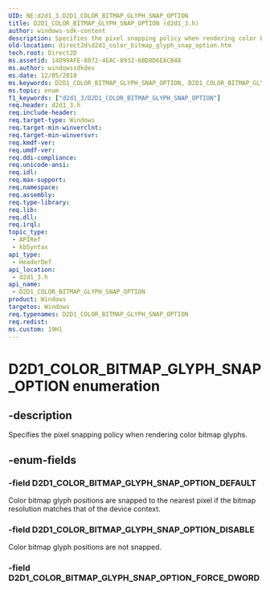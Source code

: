 ```yaml
---
UID: NE:d2d1_3.D2D1_COLOR_BITMAP_GLYPH_SNAP_OPTION
title: D2D1_COLOR_BITMAP_GLYPH_SNAP_OPTION (d2d1_3.h)
author: windows-sdk-content
description: Specifies the pixel snapping policy when rendering color bitmap glyphs.
old-location: direct2d\d2d1_color_bitmap_glyph_snap_option.htm
tech.root: Direct2D
ms.assetid: 14D99AFE-8072-4EAC-8932-6BD8D6EACB48
ms.author: windowssdkdev
ms.date: 12/05/2018
ms.keywords: D2D1_COLOR_BITMAP_GLYPH_SNAP_OPTION, D2D1_COLOR_BITMAP_GLYPH_SNAP_OPTION enumeration [Direct2D], D2D1_COLOR_BITMAP_GLYPH_SNAP_OPTION_DEFAULT, D2D1_COLOR_BITMAP_GLYPH_SNAP_OPTION_DISABLE, d2d1_3/D2D1_COLOR_BITMAP_GLYPH_SNAP_OPTION, d2d1_3/D2D1_COLOR_BITMAP_GLYPH_SNAP_OPTION_DEFAULT, d2d1_3/D2D1_COLOR_BITMAP_GLYPH_SNAP_OPTION_DISABLE, direct2d.d2d1_color_bitmap_glyph_snap_option
ms.topic: enum
f1_keywords: ["d2d1_3/D2D1_COLOR_BITMAP_GLYPH_SNAP_OPTION"]
req.header: d2d1_3.h
req.include-header: 
req.target-type: Windows
req.target-min-winverclnt: 
req.target-min-winversvr: 
req.kmdf-ver: 
req.umdf-ver: 
req.ddi-compliance: 
req.unicode-ansi: 
req.idl: 
req.max-support: 
req.namespace: 
req.assembly: 
req.type-library: 
req.lib: 
req.dll: 
req.irql: 
topic_type:
 - APIRef
 - kbSyntax
api_type:
 - HeaderDef
api_location:
 - d2d1_3.h
api_name:
 - D2D1_COLOR_BITMAP_GLYPH_SNAP_OPTION
product: Windows
targetos: Windows
req.typenames: D2D1_COLOR_BITMAP_GLYPH_SNAP_OPTION
req.redist: 
ms.custom: 19H1
---
```


# D2D1_COLOR_BITMAP_GLYPH_SNAP_OPTION enumeration


## -description


Specifies the pixel snapping policy when rendering color bitmap glyphs.


## -enum-fields




### -field D2D1_COLOR_BITMAP_GLYPH_SNAP_OPTION_DEFAULT

Color bitmap glyph positions are snapped to the nearest pixel if the bitmap
          resolution matches that of the device context.


### -field D2D1_COLOR_BITMAP_GLYPH_SNAP_OPTION_DISABLE

Color bitmap glyph positions are not snapped.


### -field D2D1_COLOR_BITMAP_GLYPH_SNAP_OPTION_FORCE_DWORD



